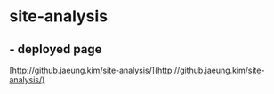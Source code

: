 # site-analysis


## - deployed page

[http://github.jaeung.kim/site-analysis/](http://github.jaeung.kim/site-analysis/)
